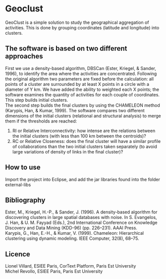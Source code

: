 # Geoclust

GeoClust is a simple solution to study the geographical aggregation of activities. This is done by grouping coordinates (latitude and longitude) into clusters. 

##  The software is based on two different approaches
First we use a density-based algorithm, DBSCan (Ester, Kriegel, & Sander, 1996), to identify the area where the activities are concentrated. Following the original algorithm two parameters are fixed before the calculation: all points of a cluster are surrounded by at least X points in a circle with a diameter of Y km. We have added the ability to weighted each X points; the software examines the quantity of activities for each couple of coordinates. This step builds initial clusters.  
The second step builds the final clusters by using the CHAMELEON method (Karypis, Han, & Kumar, 1999). The software compares two different dimensions of the initial clusters (relational and structural analysis) to merge them if the thresholds are reached:

1. RI or Relative Interconnectivity: how intense are the relations between the initial clusters (with less than 100 km between the centroids)? 
2.	RC or Relative Closeness: does the final cluster will have a similar profile of collaborations than the two initial clusters taken separately (to avoid large variations of density of links in the final cluster)? 

##  How to use
Import the project into Eclipse, and add the jar libraries found into the folder external-libs

##  Bibliography
Ester, M., Kriegel, H.-P., & Sander, J. (1996). A density-based algorithm for discovering clusters in large spatial databases with noise. In S. Evangelos, J. Han, & U. M. Fayyad (Eds.), 2nd International Conference on Knowledge Discovery and Data Mining (KDD-96) (pp. 226–231). AAAI Press.  
Karypis, G., Han, E.-H., & Kumar, V. (1999). Chameleon: Hierarchical clustering using dynamic modeling. IEEE Computer, 32(8), 68–75.

##  Licence

Lionel Villard, ESIEE Paris, CorText Platform, Paris Est University  
Michel Revollo, ESIEE Paris, Paris Est University
